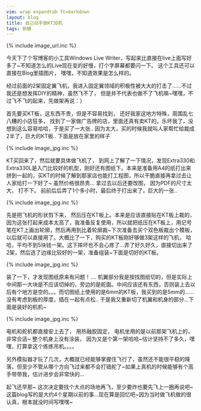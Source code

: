 ```yaml
---
vim: wrap expandtab ft=markdown
layout: blog
title: 自己动手做KT3D机
tags: 航模
---
```

{% include image_url.inc %}

今天下了个写博客的小工具Windows Live Writer，写起来比直接在live上面写好多了~不知道怎么的Live现在变的好慢，打个字屏幕都要闪一下。 这个工具还可以直接在Blog里插图片， 嘿嘿，不知道效果是怎么样的。

经过前面的2架固定翼飞机，我进入固定翼领域的积极性被大大的打击了……不过我还是想发挥DIY的精神，虽然飞不了， 但是并不代表也做不了飞机嘛~嘿嘿，不过飞不飞的起来，先做架再说：）

首先要买KT板，这东西不贵，但是不容易找到， 还好我家这地方特殊，周围乱七八糟的小店狂多， 找到了一家做广告牌的店，里面还真有卖KT的，乐坏我了，没想到这么容易哈哈，于是买了一大张.. 因为太大，买的时候我就叫人家帮忙给裁成2半了，巨大的KT板.. 下面是放在家里的样子

{% include image_jpg.inc %}

KT买回来了，然后就要具体做飞机了， 到网上了解了一下情况，发现Extra330和Extra330L是入门比较好的机型，刚好还有图纸下。本来是准备用A4的纸打出来拼到一起的，买KT的时候了解到那家店也能打工程图，所以干脆直接再拿过去让人家给打一下好了~ 虽然价格很昂贵... 拿过去以后还要改图， 因为PDF的尺寸太大， 打不下。 前前后后弄了1个多小时，最后终于打出来了，巨大的一张..

{% include image_jpg.inc %}

先是把飞机的形状剪下来， 然后压在KT板上。本来是应该直接贴在KT板上裁的，因为这张打起来成本太高了，我准备反复使用，所以就把纸压在KT板上，用记号笔在KT上画出轮廓，然后再用到比着轮廓裁~下次准备去买个双色板裁出个模板，以后就可以直接用了。大概比了一下，购买的KT板刚好够做3架这样的飞机， 哈哈，平均不到5块钱一架。这下摔坏也不会心疼了...弄了好久好久，直接切出来了2架，然后选了边缘比较好的一架，准备组装~下面是切好的KT板。

{% include image_jpg.inc %}

装了一下，才发现图纸原来有问题！.... 机翼部分我是按找图纸切的，但是实际上中间那一大块是不应该切掉的，旁边的是舵面。中间应该还有东西，否则装上去以后有个地方是空的。。。而切图纸上使用的是6mm的KT板，我买到的是5mm的……没有考虑到板的厚度，插在一起有点松.. 于是我又重新切了机翼和机身的部分...下面是装好的机机~


{% include image_jpg.inc %}

电机和舵机都直接安上去了， 用热融胶固定， 电机坐用的是以前那架飞机上的，非常合适~ 整个机身上没有涂装， 因为又是个第一架哈哈~估计坚持不了多久，嘿嘿，打算拿这个练练吊机。。。。

另外模拟器才玩了几次，大概就已经能够掌握住飞行了，虽然还不能很平稳的降落，但至少不管从哪个方向飞过来都不会打错舵了~如果上真机的时候能够有个高手带带我，估计进步会非常快的...

起飞还早那~ 这次决定要找个大点的场地再飞，至少要炸也要先飞上一圈再说吧~ 这篇blog写的是大约4个星期以前的事...现在算是回忆吧~因为当时做飞机做的很认真，根本就没时间写嘿嘿~
